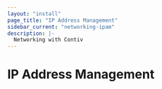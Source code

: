 ```yaml
---
layout: "install"
page_title: "IP Address Management"
sidebar_current: "networking-ipam"
description: |-
  Networking with Contiv
---
```


# IP Address Management
